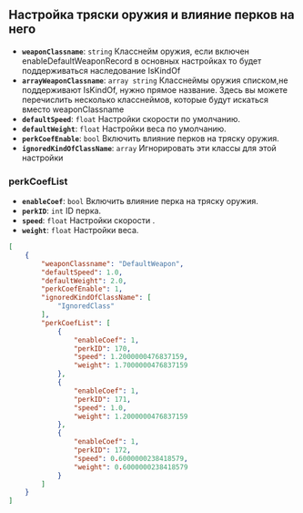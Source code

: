 ## Настройка тряски оружия и влияние перков на него

- **`weaponClassname`**: `string` Класснейм оружия, если включен enableDefaultWeaponRecord в основных настройках то будет поддерживаться наследование IsKindOf
- **`arrayWeaponClassname`**: `array string` Класснеймы оружия списком,не поддерживают IsKindOf, нужно прямое название. Здесь вы можете перечислить несколько класснеймов, которые будут искаться вместо weaponClassname
- **`defaultSpeed`**: `float` Настройки скорости по умолчанию.
- **`defaultWeight`**: `float` Настройки веса по умолчанию.
- **`perkCoefEnable`**: `bool` Включить влияние перков на тряску оружия.
- **`ignoredKindOfClassName`**: `array` Игнорировать эти классы для этой настройки
### perkCoefList
- **`enableCoef`**: `bool` Включить влияние перка на тряску оружия.
- **`perkID`**: `int` ID перка.
- **`speed`**: `float` Настройки скорости .
- **`weight`**: `float` Настройки веса.
```json
[
    {
        "weaponClassname": "DefaultWeapon",
        "defaultSpeed": 1.0,
        "defaultWeight": 2.0,
        "perkCoefEnable": 1,
        "ignoredKindOfClassName": [
            "IgnoredClass"
        ],
        "perkCoefList": [
            {
                "enableCoef": 1,
                "perkID": 170,
                "speed": 1.2000000476837159,
                "weight": 1.7000000476837159
            },
            {
                "enableCoef": 1,
                "perkID": 171,
                "speed": 1.0,
                "weight": 1.2000000476837159
            },
            {
                "enableCoef": 1,
                "perkID": 172,
                "speed": 0.6000000238418579,
                "weight": 0.6000000238418579
            }
        ]
    }
]
```
